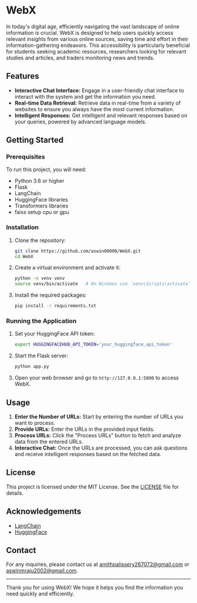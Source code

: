 # WebX

In today's digital age, efficiently navigating the vast landscape of online information is crucial. WebX is designed to help users quickly access relevant insights from various online sources, saving time and effort in their information-gathering endeavors. This accessibility is particularly beneficial for students seeking academic resources, researchers looking for relevant studies and articles, and traders monitoring news and trends.

## Features

- **Interactive Chat Interface:** Engage in a user-friendly chat interface to interact with the system and get the information you need.
- **Real-time Data Retrieval:** Retrieve data in real-time from a variety of websites to ensure you always have the most current information.
- **Intelligent Responses:** Get intelligent and relevant responses based on your queries, powered by advanced language models.

## Getting Started

### Prerequisites

To run this project, you will need:

- Python 3.6 or higher
- Flask
- LangChain
- HuggingFace libraries
- Transformers libraries
- faiss setup cpu or gpu

### Installation

1. Clone the repository:
    ```bash
    git clone https://github.com/aswin00000/WebX.git
    cd WebX
    ```

2. Create a virtual environment and activate it:
    ```bash
    python -m venv venv
    source venv/bin/activate   # On Windows use `venv\Scripts\activate`
    ```

3. Install the required packages:
    ```bash
    pip install -r requirements.txt
    ```

### Running the Application

1. Set your HuggingFace API token:
    ```bash
    export HUGGINGFACEHUB_API_TOKEN='your_huggingface_api_token'
    ```

2. Start the Flask server:
    ```bash
    python app.py
    ```

3. Open your web browser and go to `http://127.0.0.1:5000` to access WebX.

## Usage

1. **Enter the Number of URLs:** Start by entering the number of URLs you want to process.
2. **Provide URLs:** Enter the URLs in the provided input fields.
3. **Process URLs:** Click the "Process URLs" button to fetch and analyze data from the entered URLs.
4. **Interactive Chat:** Once the URLs are processed, you can ask questions and receive intelligent responses based on the fetched data.


## License

This project is licensed under the MIT License. See the [LICENSE](LICENSE) file for details.

## Acknowledgements

- [LangChain](https://github.com/langchain-ai/langchain)
- [HuggingFace](https://huggingface.co)

## Contact

For any inquiries, please contact us at amithpalissery267072@gmail.com or aswinmraju2002@gmail.com.

---

Thank you for using WebX! We hope it helps you find the information you need quickly and efficiently.
